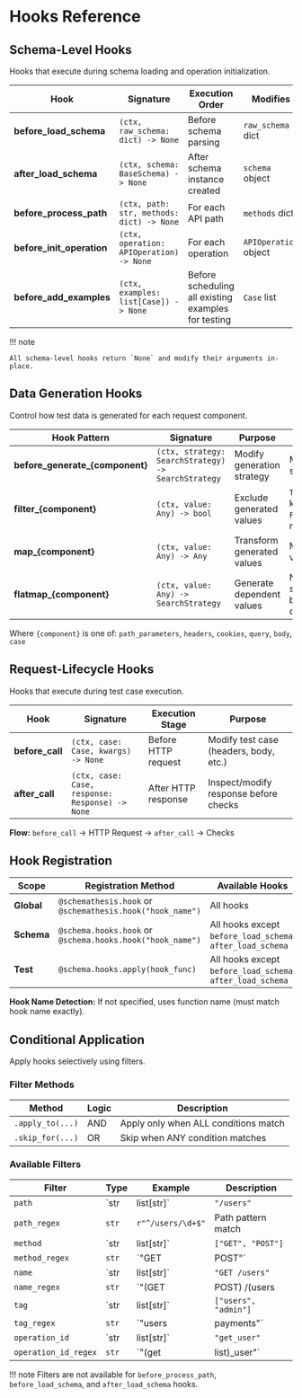 # Hooks Reference

## Schema-Level Hooks

Hooks that execute during schema loading and operation initialization.

| Hook | Signature | Execution Order | Modifies |
|------|-----------|-----------------|----------|
| **before_load_schema** | `(ctx, raw_schema: dict) -> None` | Before schema parsing | `raw_schema` dict |
| **after_load_schema** | `(ctx, schema: BaseSchema) -> None` | After schema instance created | `schema` object |
| **before_process_path** | `(ctx, path: str, methods: dict) -> None` | For each API path | `methods` dict |
| **before_init_operation** | `(ctx, operation: APIOperation) -> None` | For each operation | `APIOperation` object |
| **before_add_examples** | `(ctx, examples: list[Case]) -> None` | Before scheduling all existing examples for testing | `Case` list |

!!! note

    All schema-level hooks return `None` and modify their arguments in-place.

## Data Generation Hooks

Control how test data is generated for each request component.

| Hook Pattern | Signature | Purpose | Return |
|--------------|-----------|---------|---------|
| **before_generate_{component}** | `(ctx, strategy: SearchStrategy) -> SearchStrategy` | Modify generation strategy | Modified strategy |
| **filter_{component}** | `(ctx, value: Any) -> bool` | Exclude generated values | `True` to keep, `False` to reject |
| **map_{component}** | `(ctx, value: Any) -> Any` | Transform generated values | Modified value |
| **flatmap_{component}** | `(ctx, value: Any) -> SearchStrategy` | Generate dependent values | New strategy based on input |

Where `{component}` is one of: `path_parameters`, `headers`, `cookies`, `query`, `body`, `case`

## Request-Lifecycle Hooks

Hooks that execute during test case execution.

| Hook | Signature | Execution Stage | Purpose |
|------|-----------|-----------------|---------|
| **before_call** | `(ctx, case: Case, kwargs) -> None` | Before HTTP request | Modify test case (headers, body, etc.) |
| **after_call** | `(ctx, case: Case, response: Response) -> None` | After HTTP response | Inspect/modify response before checks |

**Flow:** `before_call` → HTTP Request → `after_call` → Checks

## Hook Registration

| Scope | Registration Method | Available Hooks |
|-------|-------------------|-----------------|
| **Global** | `@schemathesis.hook` or `@schemathesis.hook("hook_name")` | All hooks |
| **Schema** | `@schema.hooks.hook` or `@schema.hooks.hook("hook_name")` | All hooks except `before_load_schema`, `after_load_schema` |
| **Test** | `@schema.hooks.apply(hook_func)` | All hooks except `before_load_schema`, `after_load_schema` |

**Hook Name Detection:** If not specified, uses function name (must match hook name exactly).

## Conditional Application

Apply hooks selectively using filters.

### Filter Methods

| Method | Logic | Description |
|--------|-------|-------------|
| `.apply_to(...)` | AND | Apply only when ALL conditions match |
| `.skip_for(...)` | OR | Skip when ANY condition matches |

### Available Filters

| Filter | Type | Example | Description |
|--------|------|---------|-------------|
| `path` | `str | list[str]` | `"/users"` | Exact path match |
| `path_regex` | `str` | `r"^/users/\d+$"` | Path pattern match |
| `method` | `str | list[str]` | `["GET", "POST"]` | HTTP method |
| `method_regex` | `str` | `"GET|POST"` | HTTP method pattern match |
| `name` | `str | list[str]` | `"GET /users"` | Operation name |
| `name_regex` | `str` | `"(GET|POST) /(users|orders)"` | Operation name pattern match |
| `tag` | `str | list[str]` | `["users", "admin"]` | OpenAPI tags |
| `tag_regex` | `str` | `"users|payments"` | OpenAPI tags pattern match |
| `operation_id` | `str | list[str]` | `"get_user"` | operationId |
| `operation_id_regex` | `str` | `"(get|list)_user"` | operationId pattern match |

!!! note
    Filters are not available for `before_process_path`, `before_load_schema`, and `after_load_schema` hooks. 
